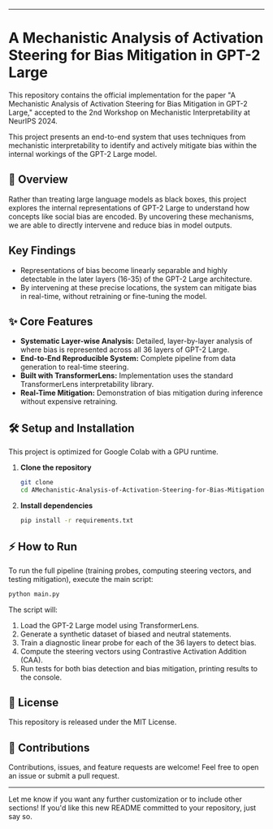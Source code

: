 

---

# A Mechanistic Analysis of Activation Steering for Bias Mitigation in GPT-2 Large

This repository contains the official implementation for the paper "A Mechanistic Analysis of Activation Steering for Bias Mitigation in GPT-2 Large," accepted to the 2nd Workshop on Mechanistic Interpretability at NeurIPS 2024.

This project presents an end-to-end system that uses techniques from mechanistic interpretability to identify and actively mitigate bias within the internal workings of the GPT-2 Large model.

## 🚀 Overview

Rather than treating large language models as black boxes, this project explores the internal representations of GPT-2 Large to understand how concepts like social bias are encoded. By uncovering these mechanisms, we are able to directly intervene and reduce bias in model outputs.

## Key Findings

- Representations of bias become linearly separable and highly detectable in the later layers (16-35) of the GPT-2 Large architecture.
- By intervening at these precise locations, the system can mitigate bias in real-time, without retraining or fine-tuning the model.

## ✨ Core Features

- **Systematic Layer-wise Analysis:** Detailed, layer-by-layer analysis of where bias is represented across all 36 layers of GPT-2 Large.
- **End-to-End Reproducible System:** Complete pipeline from data generation to real-time steering.
- **Built with TransformerLens:** Implementation uses the standard TransformerLens interpretability library.
- **Real-Time Mitigation:** Demonstration of bias mitigation during inference without expensive retraining.

## 🛠️ Setup and Installation

This project is optimized for Google Colab with a GPU runtime.

1. **Clone the repository**
   ```bash
   git clone 
   cd AMechanistic-Analysis-of-Activation-Steering-for-Bias-Mitigation-in-GPT-2-Large
   ```

2. **Install dependencies**
   ```bash
   pip install -r requirements.txt
   ```

## ⚡ How to Run

To run the full pipeline (training probes, computing steering vectors, and testing mitigation), execute the main script:

```bash
python main.py
```

The script will:

1. Load the GPT-2 Large model using TransformerLens.
2. Generate a synthetic dataset of biased and neutral statements.
3. Train a diagnostic linear probe for each of the 36 layers to detect bias.
4. Compute the steering vectors using Contrastive Activation Addition (CAA).
5. Run tests for both bias detection and bias mitigation, printing results to the console.

## 📄 License

This repository is released under the MIT License.

## 🤝 Contributions

Contributions, issues, and feature requests are welcome! Feel free to open an issue or submit a pull request.

---

Let me know if you want any further customization or to include other sections! If you'd like this new README committed to your repository, just say so.
